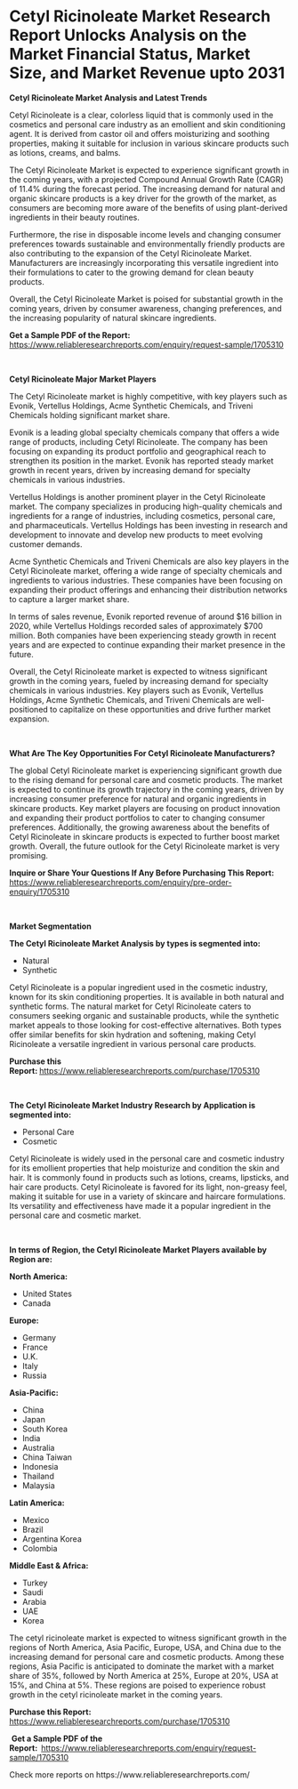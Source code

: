<p><h1>Cetyl Ricinoleate Market Research Report Unlocks Analysis on the Market Financial Status, Market Size, and Market Revenue upto 2031</h1></p><p><strong>Cetyl Ricinoleate Market Analysis and Latest Trends</strong></p>
<p><p>Cetyl Ricinoleate is a clear, colorless liquid that is commonly used in the cosmetics and personal care industry as an emollient and skin conditioning agent. It is derived from castor oil and offers moisturizing and soothing properties, making it suitable for inclusion in various skincare products such as lotions, creams, and balms.</p><p>The Cetyl Ricinoleate Market is expected to experience significant growth in the coming years, with a projected Compound Annual Growth Rate (CAGR) of 11.4% during the forecast period. The increasing demand for natural and organic skincare products is a key driver for the growth of the market, as consumers are becoming more aware of the benefits of using plant-derived ingredients in their beauty routines.</p><p>Furthermore, the rise in disposable income levels and changing consumer preferences towards sustainable and environmentally friendly products are also contributing to the expansion of the Cetyl Ricinoleate Market. Manufacturers are increasingly incorporating this versatile ingredient into their formulations to cater to the growing demand for clean beauty products.</p><p>Overall, the Cetyl Ricinoleate Market is poised for substantial growth in the coming years, driven by consumer awareness, changing preferences, and the increasing popularity of natural skincare ingredients.</p></p>
<p><strong>Get a Sample PDF of the Report:&nbsp;</strong> <a href="https://www.reliableresearchreports.com/enquiry/request-sample/1705310">https://www.reliableresearchreports.com/enquiry/request-sample/1705310</a></p>
<p>&nbsp;</p>
<p><strong>Cetyl Ricinoleate Major Market Players</strong></p>
<p><p>The Cetyl Ricinoleate market is highly competitive, with key players such as Evonik, Vertellus Holdings, Acme Synthetic Chemicals, and Triveni Chemicals holding significant market share. </p><p>Evonik is a leading global specialty chemicals company that offers a wide range of products, including Cetyl Ricinoleate. The company has been focusing on expanding its product portfolio and geographical reach to strengthen its position in the market. Evonik has reported steady market growth in recent years, driven by increasing demand for specialty chemicals in various industries.</p><p>Vertellus Holdings is another prominent player in the Cetyl Ricinoleate market. The company specializes in producing high-quality chemicals and ingredients for a range of industries, including cosmetics, personal care, and pharmaceuticals. Vertellus Holdings has been investing in research and development to innovate and develop new products to meet evolving customer demands.</p><p>Acme Synthetic Chemicals and Triveni Chemicals are also key players in the Cetyl Ricinoleate market, offering a wide range of specialty chemicals and ingredients to various industries. These companies have been focusing on expanding their product offerings and enhancing their distribution networks to capture a larger market share.</p><p>In terms of sales revenue, Evonik reported revenue of around $16 billion in 2020, while Vertellus Holdings recorded sales of approximately $700 million. Both companies have been experiencing steady growth in recent years and are expected to continue expanding their market presence in the future.</p><p>Overall, the Cetyl Ricinoleate market is expected to witness significant growth in the coming years, fueled by increasing demand for specialty chemicals in various industries. Key players such as Evonik, Vertellus Holdings, Acme Synthetic Chemicals, and Triveni Chemicals are well-positioned to capitalize on these opportunities and drive further market expansion.</p></p>
<p>&nbsp;</p>
<p><strong>What Are The Key Opportunities For Cetyl Ricinoleate Manufacturers?</strong></p>
<p><p>The global Cetyl Ricinoleate market is experiencing significant growth due to the rising demand for personal care and cosmetic products. The market is expected to continue its growth trajectory in the coming years, driven by increasing consumer preference for natural and organic ingredients in skincare products. Key market players are focusing on product innovation and expanding their product portfolios to cater to changing consumer preferences. Additionally, the growing awareness about the benefits of Cetyl Ricinoleate in skincare products is expected to further boost market growth. Overall, the future outlook for the Cetyl Ricinoleate market is very promising.</p></p>
<p><strong>Inquire or Share Your Questions If Any Before Purchasing This Report:</strong> <a href="https://www.reliableresearchreports.com/enquiry/pre-order-enquiry/1705310">https://www.reliableresearchreports.com/enquiry/pre-order-enquiry/1705310</a></p>
<p>&nbsp;</p>
<p><strong>Market Segmentation</strong></p>
<p><strong>The Cetyl Ricinoleate Market Analysis by types is segmented into:</strong></p>
<p><ul><li>Natural</li><li>Synthetic</li></ul></p>
<p><p>Cetyl Ricinoleate is a popular ingredient used in the cosmetic industry, known for its skin conditioning properties. It is available in both natural and synthetic forms. The natural market for Cetyl Ricinoleate caters to consumers seeking organic and sustainable products, while the synthetic market appeals to those looking for cost-effective alternatives. Both types offer similar benefits for skin hydration and softening, making Cetyl Ricinoleate a versatile ingredient in various personal care products.</p></p>
<p><strong>Purchase this Report:&nbsp;</strong><a href="https://www.reliableresearchreports.com/purchase/1705310">https://www.reliableresearchreports.com/purchase/1705310</a></p>
<p>&nbsp;</p>
<p><strong>The Cetyl Ricinoleate Market Industry Research by Application is segmented into:</strong></p>
<p><ul><li>Personal Care</li><li>Cosmetic</li></ul></p>
<p><p>Cetyl Ricinoleate is widely used in the personal care and cosmetic industry for its emollient properties that help moisturize and condition the skin and hair. It is commonly found in products such as lotions, creams, lipsticks, and hair care products. Cetyl Ricinoleate is favored for its light, non-greasy feel, making it suitable for use in a variety of skincare and haircare formulations. Its versatility and effectiveness have made it a popular ingredient in the personal care and cosmetic market.</p></p>
<p>&nbsp;</p>
<p><strong>In terms of Region, the Cetyl Ricinoleate Market Players available by Region are:</strong></p>
<p>
    <p> <strong> North America: </strong>
        <ul>
            <li>United States</li>
            <li>Canada</li>
        </ul>
        </p> 
    <p> <strong> Europe: </strong>
        <ul>
            <li>Germany</li>
            <li>France</li>
            <li>U.K.</li>
            <li>Italy</li>
            <li>Russia</li>
        </ul>
        </p> 
    <p> <strong> Asia-Pacific: </strong>
        <ul>
            <li>China</li>
            <li>Japan</li>
            <li>South Korea</li>
            <li>India</li>
            <li>Australia</li>
            <li>China Taiwan</li>
            <li>Indonesia</li>
            <li>Thailand</li>
            <li>Malaysia</li>
        </ul>
        </p> 
    <p> <strong> Latin America: </strong>
        <ul>
            <li>Mexico</li>
            <li>Brazil</li>
            <li>Argentina Korea</li>
            <li>Colombia</li>
        </ul>
        </p> 
    <p> <strong> Middle East & Africa: </strong>
        <ul>
            <li>Turkey</li>
            <li>Saudi</li>
            <li>Arabia</li>
            <li>UAE</li>
            <li>Korea</li>
        </ul>
    </p>
    </p>
<p><p>The cetyl ricinoleate market is expected to witness significant growth in the regions of North America, Asia Pacific, Europe, USA, and China due to the increasing demand for personal care and cosmetic products. Among these regions, Asia Pacific is anticipated to dominate the market with a market share of 35%, followed by North America at 25%, Europe at 20%, USA at 15%, and China at 5%. These regions are poised to experience robust growth in the cetyl ricinoleate market in the coming years.</p></p>
<p><strong>Purchase this Report: </strong><a href="https://www.reliableresearchreports.com/purchase/1705310">https://www.reliableresearchreports.com/purchase/1705310</a></p>
<p>&nbsp;<strong>Get a Sample PDF of the Report:&nbsp;&nbsp;</strong><a href="https://www.reliableresearchreports.com/enquiry/request-sample/1705310">https://www.reliableresearchreports.com/enquiry/request-sample/1705310</a></p>
<p><strong></strong></p>
<p>Check more reports on https://www.reliableresearchreports.com/</p>